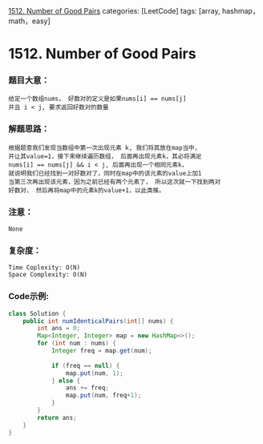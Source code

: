 [1512. Number of Good Pairs](https://leetcode.com/problems/number-of-good-pairs/)
categories: [LeetCode]
tags: [array, hashmap，math，easy] 
# <span id="1512">1512. Number of Good Pairs</span>
### 题目大意：
    给定一个数组nums， 好数对的定义是如果nums[i] == nums[j]
    并且 i < j, 要求返回好数对的数量
### 解题思路：
    根据题意我们发现当数组中第一次出现元素 k, 我们将其放在map当中， 
    并让其value=1，接下来继续遍历数组， 后面再出现元素k，其必将满足
    nums[i] == nums[j] && i < j, 后面再出现一个相同元素k，
    就说明我们已经找到一对好数对了，同时在map中的该元素的value上加1
    当第三次再出现该元素，因为之前已经有两个元素了， 所以这次就一下找到两对
    好数对， 然后再将map中的元素k的value+1，以此类推。 
### 注意：
    None
### 复杂度：
    Time Coplexity: O(N)
    Space Complexity: O(N)
### Code示例:
```Java
class Solution {
    public int numIdenticalPairs(int[] nums) {
        int ans = 0;
        Map<Integer, Integer> map = new HashMap<>();
        for (int num : nums) {
            Integer freq = map.get(num);
            
            if (freq == null) {
                map.put(num, 1);
            } else {
                ans += freq;
                map.put(num, freq+1);
            }
        }
        return ans;
    }
}
```

